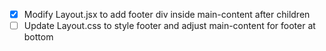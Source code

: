 - [x] Modify Layout.jsx to add footer div inside main-content after children
- [ ] Update Layout.css to style footer and adjust main-content for footer at bottom
